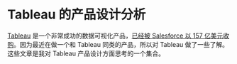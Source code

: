 # Tableau 的产品设计分析

[Tableau](https://www.tableau.com) 是一个非常成功的数据可视化产品，[已经被 Salesforce 以 157 亿美元收购](https://www.infoq.cn/article/ihiUadJC-LiCpuD3Jhby)。因为最近在做一个和 Tableau 同类的产品，所以对 Tableau 做了一些了解。这些文章是我对 Tableau 产品设计方面思考的一个集合。
